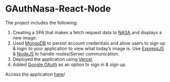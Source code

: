 # GAuthNasa-React-Node

The project includes the following: 

1. Creating a SPA that makes a fetch request data to [NASA](https://www.nasa.gov/multimedia/imagegallery/index.html) and displays a new image.
2. Used [MongoDB](https://www.mongodb.com/docs/drivers/node/current/quick-start/) to persist account credentials and allow users to sign up & login to your application to view what today’s image is. Use [ExpressJS](https://expressjs.com/) & [NodeJS](https://nodejs.org/en) to handle routes/Server communication.
3. Deployed the application using [Vercel](https://vercel.com/).
4. Added [Google OAuth](https://developers.google.com/identity/sign-in/web/sign-in) as an option to sign in & sign up.

Access the application [here](https://g-auth-nasa-react-node-raym.vercel.app/login)/ 
